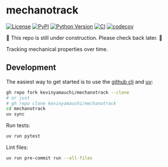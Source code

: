 # mechanotrack

[![License](https://img.shields.io/pypi/l/mechanotrack.svg?color=green)](https://github.com/kevinyamauchi/mechanotrack/raw/main/LICENSE)
[![PyPI](https://img.shields.io/pypi/v/mechanotrack.svg?color=green)](https://pypi.org/project/mechanotrack)
[![Python Version](https://img.shields.io/pypi/pyversions/mechanotrack.svg?color=green)](https://python.org)
[![CI](https://github.com/kevinyamauchi/mechanotrack/actions/workflows/ci.yml/badge.svg)](https://github.com/kevinyamauchi/mechanotrack/actions/workflows/ci.yml)
[![codecov](https://codecov.io/gh/kevinyamauchi/mechanotrack/branch/main/graph/badge.svg)](https://codecov.io/gh/kevinyamauchi/mechanotrack)

🚨 This repo is still under construction. Please check back later. 🚨

Tracking mechanical properties over time.

## Development

The easiest way to get started is to use the [github cli](https://cli.github.com)
and [uv](https://docs.astral.sh/uv/getting-started/installation/):

```sh
gh repo fork kevinyamauchi/mechanotrack --clone
# or just
# gh repo clone kevinyamauchi/mechanotrack
cd mechanotrack
uv sync
```

Run tests:

```sh
uv run pytest
```

Lint files:

```sh
uv run pre-commit run --all-files
```
